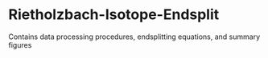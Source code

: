 # Rietholzbach-Isotope-Endsplit

Contains data processing procedures, endsplitting equations, and summary figures
